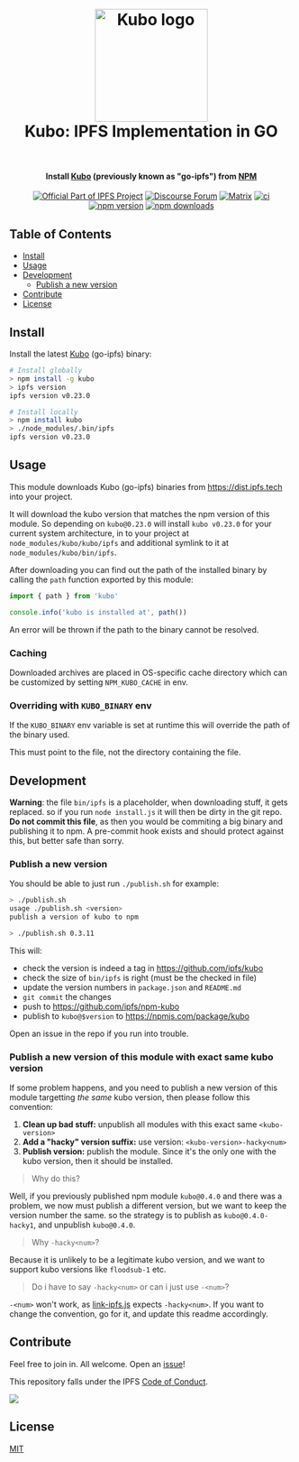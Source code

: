 <h1 align="center">
  <br>
  <a href="https://docs.ipfs.tech/how-to/command-line-quick-start/"><img src="https://user-images.githubusercontent.com/157609/250148884-d6d12db8-fdcf-4be3-8546-2550b69845d8.png" alt="Kubo logo" title="Kubo logo" width="200"></a>
  <br>
  Kubo: IPFS Implementation in GO
  <br>
  <br>
</h1>

<h4 align="center">Install <a href="https://github.com/ipfs/kubo">Kubo</a> (previously known as "go-ipfs") from <a href="https://www.npmjs.com/package/kubo">NPM</a></h4>

<p align="center">
  <a href="https://ipfs.tech"><img src="https://img.shields.io/badge/project-IPFS-blue.svg?style=flat-square" alt="Official Part of IPFS Project"></a>
  <a href="https://discuss.ipfs.tech"><img alt="Discourse Forum" src="https://img.shields.io/discourse/posts?server=https%3A%2F%2Fdiscuss.ipfs.tech"></a>
  <a href="https://matrix.to/#/#ipfs-space:ipfs.io"><img alt="Matrix" src="https://img.shields.io/matrix/ipfs-space%3Aipfs.io?server_fqdn=matrix.org"></a>
  <a href="https://github.com/ipfs/npm-kubo/actions"><img src="https://img.shields.io/github/actions/workflow/status/ipfs/npm-kubo/main.yml?branch=master" alt="ci"></a>
  <a href="https://www.npmjs.com/package/kubo"><img src="https://img.shields.io/npm/v/kubo" alt="npm version"></a>
  <a href="https://www.npmjs.com/package/kubo"><img src="https://img.shields.io/npm/dm/kubo.svg" alt="npm downloads"></a>
</p>

## Table of Contents

- [Install](#install)
- [Usage](#usage)
- [Development](#development)
  - [Publish a new version](#publish-a-new-version)
- [Contribute](#contribute)
- [License](#license)

## Install

Install the latest [Kubo](https://github.com/ipfs/kubo/) (go-ipfs) binary:

```sh
# Install globally
> npm install -g kubo
> ipfs version
ipfs version v0.23.0

# Install locally
> npm install kubo
> ./node_modules/.bin/ipfs
ipfs version v0.23.0
```

## Usage

This module downloads Kubo (go-ipfs) binaries from https://dist.ipfs.tech into your project.

It will download the kubo version that matches the npm version of this module. So depending on `kubo@0.23.0` will install `kubo v0.23.0` for your current system architecture, in to your project at `node_modules/kubo/kubo/ipfs` and additional symlink to it at `node_modules/kubo/bin/ipfs`.

After downloading you can find out the path of the installed binary by calling the `path` function exported by this module:

```javascript
import { path } from 'kubo'

console.info('kubo is installed at', path())
```

An error will be thrown if the path to the binary cannot be resolved.

### Caching

Downloaded archives are placed in OS-specific cache directory which can be customized by setting `NPM_KUBO_CACHE` in env.

### Overriding with `KUBO_BINARY` env

If the `KUBO_BINARY` env variable is set at runtime this will override the path of the binary used.

This must point to the file, not the directory containing the file.

## Development

**Warning**: the file `bin/ipfs` is a placeholder, when downloading stuff, it gets replaced. so if you run `node install.js` it will then be dirty in the git repo. **Do not commit this file**, as then you would be commiting a big binary and publishing it to npm. A pre-commit hook exists and should protect against this, but better safe than sorry.

### Publish a new version

You should be able to just run `./publish.sh` for example:

```sh
> ./publish.sh
usage ./publish.sh <version>
publish a version of kubo to npm

> ./publish.sh 0.3.11
```

This will:

- check the version is indeed a tag in https://github.com/ipfs/kubo
- check the size of `bin/ipfs` is right (must be the checked in file)
- update the version numbers in `package.json` and `README.md`
- `git commit` the changes
- push to https://github.com/ipfs/npm-kubo
- publish to `kubo@$version` to https://npmjs.com/package/kubo

Open an issue in the repo if you run into trouble.

### Publish a new version of this module with exact same kubo version

If some problem happens, and you need to publish a new version of this module targetting _the same_ kubo version, then please follow this convention:

1. **Clean up bad stuff:** unpublish all modules with this exact same `<kubo-version>`
2. **Add a "hacky" version suffix:** use version: `<kubo-version>-hacky<num>`
3. **Publish version:** publish the module. Since it's the only one with the kubo version, then it should be installed.

> Why do this?

Well, if you previously published npm module `kubo@0.4.0` and there was a problem, we now must publish a different version, but we want to keep the version number the same. so the strategy is to publish as `kubo@0.4.0-hacky1`, and unpublish `kubo@0.4.0`.

> Why `-hacky<num>`?

Because it is unlikely to be a legitimate kubo version, and we want to support kubo versions like `floodsub-1` etc.

> Do i have to say `-hacky<num>` or can i just use `-<num>`?

`-<num>` won't work, as [link-ipfs.js](./link-ipfs.js) expects `-hacky<num>`. If you want to
change the convention, go for it, and update this readme accordingly.

## Contribute

Feel free to join in. All welcome. Open an [issue](https://github.com/ipfs/npm-kubo/issues)!

This repository falls under the IPFS [Code of Conduct](https://github.com/ipfs/community/blob/master/code-of-conduct.md).

[![](https://cdn.rawgit.com/jbenet/contribute-ipfs-gif/master/img/contribute.gif)](https://github.com/ipfs/community/blob/master/contributing.md)

## License

[MIT](LICENSE)

